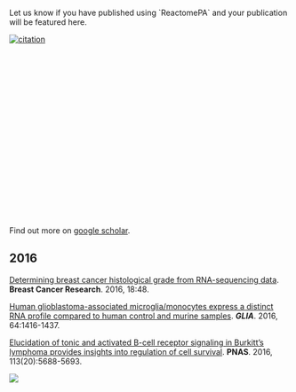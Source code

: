 <!-- AddToAny BEGIN -->
<div class="a2a_kit a2a_kit_size_32 a2a_default_style">
<a class="a2a_dd" href="//www.addtoany.com/share"></a>
<a class="a2a_button_facebook"></a>
<a class="a2a_button_twitter"></a>
<a class="a2a_button_google_plus"></a>
</div>
<script async src="//static.addtoany.com/menu/page.js"></script>
<!-- AddToAny END -->


<link rel="stylesheet" href="https://guangchuangyu.github.io/css/academicons.min.css">
<br>
Let us know if you have published using `ReactomePA` and your publication will be featured here.

[![citation](https://img.shields.io/badge/cited%20by-7-blue.svg?style=flat)](https://scholar.google.com.hk/scholar?oi=bibs&hl=en&cites=3311691878690959578)

<link rel='stylesheet' href=https://guangchuangyu.github.io/resume/css/morris.css>
<script src='https://guangchuangyu.github.io/resume/css/jquery.min.js' type='text/javascript'></script>
<script src='https://guangchuangyu.github.io/resume/css/raphael-min.js' type='text/javascript'></script>
<script src='https://guangchuangyu.github.io/resume/css/morris-0.4.2.min.js' type='text/javascript'></script>


<style>
  .rChart {
    display: block;
    margin-left: auto; 
    margin-right: auto;
    width: 800px;
    height: 300px;
  }  
  </style>

<div id = 'chart328c348fb754' class = 'rChart morris'></div>
<script type='text/javascript'>
    var chartParams = {
 "element": "chart328c348fb754",
"width":            800,
"height":            400,
"xkey": "year",
"ykeys": [
 "cites" 
],
"data": [
 {
 "year": 2015,
"cites":              1,
"pubid": "8d8msizDQcsC" 
},
{
 "year": 2016,
"cites":              6,
"pubid": "8d8msizDQcsC" 
} 
],
"id": "chart328c348fb754",
"labels": "cites" 
},
      chartType = "Bar"
    new Morris[chartType](chartParams)
</script>


Find out more on [<i class="ai ai-google-scholar"></i> google scholar](https://scholar.google.com/scholar?oi=bibs&hl=en&cites=3311691878690959578,6738461774991615090).


## 2016

[Determining breast cancer histological grade from RNA-sequencing data](http://dx.doi.org/10.1186/s13058-016-0710-8). **Breast Cancer Research**. 2016, 18:48.

[Human glioblastoma-associated microglia/monocytes express a distinct RNA profile compared to human control and murine samples](http://dx.doi.org/10.1002/glia.23014). __*GLIA*__. 2016, 64:1416-1437.

[Elucidation of tonic and activated B-cell receptor signaling in Burkitt’s lymphoma provides insights into regulation of cell survival](http://dx.doi.org/10.1073/pnas.1601053113). **PNAS**. 2016, 113(20):5688-5693.

![](featured_img/pnas_F4.large.jpg)


